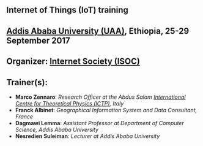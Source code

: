 ## Internet of Things (IoT) training
## [Addis Ababa University (UAA)](http://www.aau.edu.et), Ethiopia, 25-29 September 2017


## **Organizer**: [Internet Society (ISOC)](https://www.internetsociety.org)

## **Trainer(s)**:
* **Marco Zennaro**: *Research Officer at the Abdus Salam [International Centre for Theoretical Physics (ICTP)](https://www.ictp.it), Italy*
* **Franck Albinet**: *Geographical Information System and Data Consultant, France*
* **Dagmawi Lemma**: *Assistant Professor at Department of Computer Science, Addis Ababa University*
* **Nesredien Suleiman**: *Lecturer at Addis Ababa University*
